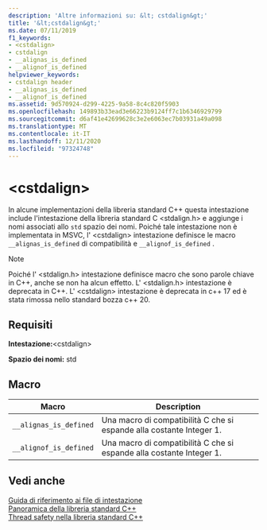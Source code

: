 ```yaml
---
description: 'Altre informazioni su: &lt; cstdalign&gt;'
title: '&lt;cstdalign&gt;'
ms.date: 07/11/2019
f1_keywords:
- <cstdalign>
- cstdalign
- __alignas_is_defined
- __alignof_is_defined
helpviewer_keywords:
- cstdalign header
- __alignas_is_defined
- __alignof_is_defined
ms.assetid: 9d570924-d299-4225-9a58-8c4c820f5903
ms.openlocfilehash: 149893b33ead3e66223b9124ff7c1b6346929799
ms.sourcegitcommit: d6af41e42699628c3e2e6063ec7b03931a49a098
ms.translationtype: MT
ms.contentlocale: it-IT
ms.lasthandoff: 12/11/2020
ms.locfileid: "97324748"
---
```

# <a name="ltcstdaligngt"></a>&lt;cstdalign&gt;

In alcune implementazioni della libreria standard C++ questa intestazione include l'intestazione della libreria standard C \<stdalign.h> e aggiunge i nomi associati allo `std` spazio dei nomi. Poiché tale intestazione non è implementata in MSVC, l' \<cstdalign> intestazione definisce le macro `__alignas_is_defined` di compatibilità e `__alignof_is_defined` .

> [!NOTE]
> Poiché l' \<stdalign.h> intestazione definisce macro che sono parole chiave in C++, anche se non ha alcun effetto. L' \<stdalign.h> intestazione è deprecata in C++. L' \<cstdalign> intestazione è deprecata in c++ 17 ed è stata rimossa nello standard bozza c++ 20.

## <a name="requirements"></a>Requisiti

**Intestazione:**\<cstdalign>

**Spazio dei nomi:** std

## <a name="macros"></a>Macro

| Macro | Description |
| - | - |
| `__alignas_is_defined` | Una macro di compatibilità C che si espande alla costante Integer 1. |
| `__alignof_is_defined` | Una macro di compatibilità C che si espande alla costante Integer 1. |

## <a name="see-also"></a>Vedi anche

[Guida di riferimento ai file di intestazione](cpp-standard-library-header-files.md)\
[Panoramica della libreria standard C++](cpp-standard-library-overview.md)\
[Thread safety nella libreria standard C++](thread-safety-in-the-cpp-standard-library.md)

